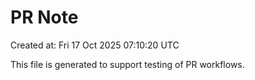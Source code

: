 # PR Note

Created at: Fri 17 Oct 2025 07:10:20 UTC

This file is generated to support testing of PR workflows.
